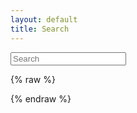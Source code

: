 ```yaml
---
layout: default
title: Search
---
```


<form action="{{ site.url }}/search" method="get">
  <input type="text" id="search-query" name="q" placeholder="Search" autocomplete="off">
</form>

<section id="search-results" style="display: none;"> </section>

{% raw %}
<script id="search-results-template" type="text/mustache">
  {{#entries}}
    <article>
      <h3>
        {{#date}}<small><time datetime="{{pubdate}}" pubdate>{{displaydate}}</time></small>{{/date}}
        <a href="{{url}}">{{title}}</a>
      </h3>
      {{#is_post}}
        <ul>
          {{#tags}}<li>{{.}} </li>{{/tags}}
        </ul>
      {{/is_post}}
    </article>
  {{/entries}}
</script>
{% endraw %}

<script type="text/javascript">
$(function() {
  $('#search-query').lunrSearch({
    indexUrl  : '/js/index.json',           // url for the .json file containing search index data
    results   : '#search-results',          // selector for containing search results element
    template  : '#search-results-template', // selector for Mustache.js template
    titleMsg  : '<h1>Search results<h1>',   // message attached in front of results (can be empty)
    emptyMsg  : '<p>Nothing found.</p>'     // shown message if search returns no results
  });
});
</script>

<script src="/js/search.min.js" type="text/javascript" charset="utf-8"></script>
